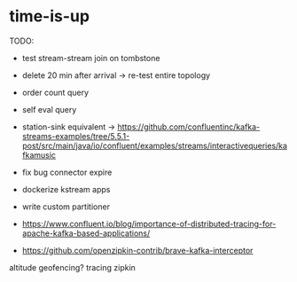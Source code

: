 # time-is-up

TODO:
- test stream-stream join on tombstone
- delete 20 min after arrival -> re-test entire topology
- order count query
- self eval query
- station-sink equivalent -> https://github.com/confluentinc/kafka-streams-examples/tree/5.5.1-post/src/main/java/io/confluent/examples/streams/interactivequeries/kafkamusic
- fix bug connector expire
- dockerize kstream apps
- write custom partitioner

- https://www.confluent.io/blog/importance-of-distributed-tracing-for-apache-kafka-based-applications/
- https://github.com/openzipkin-contrib/brave-kafka-interceptor

altitude geofencing?
tracing zipkin
